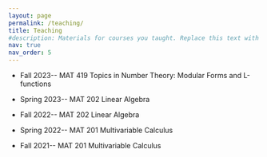 ```yaml
---
layout: page
permalink: /teaching/
title: Teaching
#description: Materials for courses you taught. Replace this text with your description.
nav: true
nav_order: 5
---
```



* Fall 2023-- MAT 419 Topics in Number Theory: Modular Forms and L-functions

* Spring 2023-- MAT 202 Linear Algebra

* Fall 2022-- MAT 202 Linear Algebra

* Spring 2022-- MAT 201 Multivariable Calculus

* Fall 2021-- MAT 201 Multivariable Calculus

